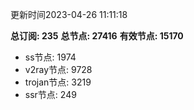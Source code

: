 更新时间2023-04-26 11:11:18

**总订阅: 235**
**总节点: 27416**
**有效节点: 15170**
- ss节点: 1974
- v2ray节点: 9728
- trojan节点: 3219
- ssr节点: 249
